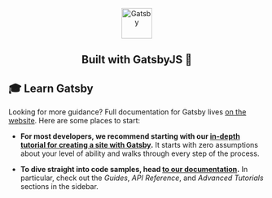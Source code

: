 <p align="center">
  <img alt="Gatsby" src="./images/svg/logo.svg" width="60" />
  <h2 align="center">
    Built with GatsbyJS 🚀
  </h2>
</p>


## 🎓 Learn Gatsby

Looking for more guidance? Full documentation for Gatsby lives [on the website](https://www.gatsbyjs.org/). Here are some places to start:

-   **For most developers, we recommend starting with our [in-depth tutorial for creating a site with Gatsby](https://www.gatsbyjs.org/tutorial/).** It starts with zero assumptions about your level of ability and walks through every step of the process.

-   **To dive straight into code samples, head [to our documentation](https://www.gatsbyjs.org/docs/).** In particular, check out the _Guides_, _API Reference_, and _Advanced Tutorials_ sections in the sidebar.

